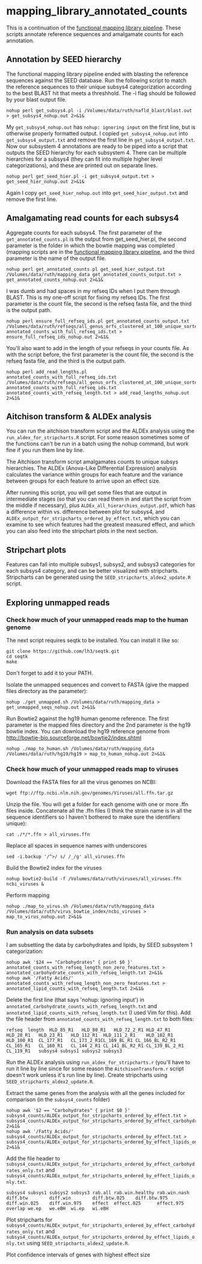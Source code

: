 # mapping_library_annotated_counts

This is a continuation of the [functional mapping library pipeline](https://github.com/ruthgrace/make_functional_mapping_library). These scripts annotate reference sequences and amalgamate counts for each annotation.

## Annotation by SEED hierarchy

The functional mapping library pipeline ended with blasting the reference sequences against the SEED database. Run the following script to match the reference sequences to their unique subsys4 categorization according to the best BLAST hit that meets a threshhold. The -i flag should be followed by your blast output file.

```
nohup perl get_subsys4.pl -i /Volumes/data/ruth/nafld_blast/blast.out > get_subsys4_nohup.out 2>&1&
```

My `get_subsys4_nohup.out` has `nohup: ignoring input` on the first line, but is otherwise properly formatted output. I copied `get_subsys4_nohup.out` into `get_subsys4_output.txt` and remove the first line in `get_subsys4_output.txt`. Now our subsystem 4 annotations are ready to be piped into a script that outputs the SEED hierarchy for each subsystem 4. There can be multiple hierarchies for a subsys4 (they can fit into multiple higher level categorizations), and these are printed out on separate lines.

```
nohup perl get_seed_hier.pl -i get_subsys4_output.txt > get_seed_hier_nohup.out 2>&1&
```

Again I copy `get_seed_hier_nohup.out` into `get_seed_hier_output.txt` and remove the first line.

## Amalgamating read counts for each subsys4

Aggregate counts for each subsys4. The first parameter of the `get_annotated_counts.pl` is the output from get_seed_hier.pl, the second parameter is the folder in which the bowtie mapping was completed (mapping scripts are in the [functional mapping library pipeline](https://github.com/ruthgrace/make_functional_mapping_library), and the third parameter is the name of the output file.

```
nohup perl get_annotated_counts.pl get_seed_hier_output.txt /Volumes/data/ruth/mapping_data get_annotated_counts_output.txt > get_annotated_counts_nohup.out 2>&1&
```

I was dumb and had spaces in my refseq IDs when I put them through BLAST. This is my one-off script for fixing my refseq IDs. The first parameter is the count file, the second is the refseq fasta file, and the third is the output path.

```
nohup perl ensure_full_refseq_ids.pl get_annotated_counts_output.txt /Volumes/data/ruth/refseqs/all_genus_orfs_clustered_at_100_unique_sorted.fa annotated_counts_with_full_refseq_ids.txt > ensure_full_refseq_ids_nohup.out 2>&1&
```

You'll also want to add in the length of your refseqs in your counts file. As with the script before, the first parameter is the count file, the second is the refseq fasta file, and the third is the output path.

```
nohup perl add_read_lengths.pl annotated_counts_with_full_refseq_ids.txt /Volumes/data/ruth/refseqs/all_genus_orfs_clustered_at_100_unique_sorted.fa annotated_counts_with_full_refseq_ids.txt annotated_counts_with_refseq_length.txt > add_read_lengths_nohup.out 2>&1&
```

## Aitchison transform & ALDEx analysis

You can run the aitchison transform script and the ALDEx analysis using the `run_aldex_for_stripcharts.R` script. For some reason sometimes some of the functions can't be run in a batch using the nohup command, but work fine if you run them line by line.

The Aitchison transform script amalgamates counts to unique subsys hierarchies. The ALDEx (Anova-Like Differential Expression) analysis calculates the variance within groups for each feature and the variance between groups for each feature to arrive upon an effect size.

After running this script, you will get some files that are output in intermediate stages (so that you can read them in and start the script from the middle if necessary), plus `ALDEx_all_hierarchies_output.pdf`, which has a difference within vs. difference between plot for subsys4, and `ALDEx_output_for_stripcharts_ordered_by_effect.txt`, which you can examine to see which features had the greatest measured effect, and which you can also feed into the stripchart plots in the next section.

## Stripchart plots 

Features can fall into multiple subsys1, subsys2, and subsys3 categories for each subsys4 category, and can be better visualized with stripcharts. Stripcharts can be generated using the `SEED_stripcharts_aldex2_update.R` script.

## Exploring unmapped reads

### Check how much of your unmapped reads map to the human genome

The next script requires seqtk to be installed. You can install it like so:

```
git clone https://github.com/lh3/seqtk.git
cd seqtk
make
```

Don't forget to add it to your PATH.

Isolate the unmapped sequences and convert to FASTA (give the mapped files directory as the parameter):

```
nohup ./get_unmapped.sh /Volumes/data/ruth/mapping_data > get_unmapped_seqs_nohup.out 2>&1&
```

Run Bowtie2 against the hg19 human genome reference. The first parameter is the mapped files directory and the 2nd parameter is the hg19 bowtie index. You can download the hg19 reference genome from http://bowtie-bio.sourceforge.net/bowtie2/index.shtml

```
nohup ./map_to_human.sh /Volumes/data/ruth/mapping_data /Volumes/data/ruth/hg19/hg19 > map_to_human_nohup.out 2>&1&
```

### Check how much of your unmapped reads map to viruses

Download the FASTA files for all the virus genomes on NCBI:

```
wget ftp://ftp.ncbi.nlm.nih.gov/genomes/Viruses/all.ffn.tar.gz
```

Unzip the file. You will get a folder for each genome with one or more .ffn files inside. Concatenate all the .ffn files (I think the strain name is in all the sequence identifiers so I haven't bothered to make sure the identifiers unique):

```
cat ./*/*.ffn > all_viruses.ffn
```

Replace all spaces in sequence names with underscores

```
sed -i.backup '/^>/ s/ /_/g' all_viruses.ffn
```

Build the Bowtie2 index for the viruses

```
nohup bowtie2-build -f /Volumes/data/ruth/viruses/all_viruses.ffn ncbi_viruses &
```

Perform mapping

```
nohup ./map_to_virus.sh /Volumes/data/ruth/mapping_data /Volumes/data/ruth/virus_bowtie_index/ncbi_viruses > map_to_virus_nohup.out 2>&1&

```

### Run analysis on data subsets

I am subsetting the data by carbohydrates and lipids, by SEED subsystem 1 categorization:

```
nohup awk '$24 == "Carbohydrates" { print $0 }' annotated_counts_with_refseq_length_non_zero_features.txt > annotated_carbohydrate_counts_with_refseq_length.txt 2>&1&
nohup awk '/Fatty Acids/' annotated_counts_with_refseq_length_non_zero_features.txt > annotated_lipid_counts_with_refseq_length.txt 2>&1&
```

Delete the first line (that says 'nohup: ignoring input') in `annotated_carbohydrate_counts_with_refseq_length.txt` and `annotated_lipid_counts_with_refseq_length.txt` (I used Vim for this). Add the file header from `annotated_counts_with_refseq_length.txt` to both files:

```
refseq	length	HLD_85_R1	HLD_80_R1	HLD_72_2_R1	HLD_47_R1	HLD_28_R1	HLD_23_R1	HLD_112_R1	HLD_111_2_R1	HLD_102_R1	HLD_100_R1	CL_177_R1	CL_173_2_R1CL_169_BL_R1	CL_166_BL_R2_R1	CL_165_R1	CL_160_R1	CL_144_2_R1	CL_141_BL_R2_R1	CL_139_BL_2_R1	CL_119_R1	subsys4	subsys1	subsys2	subsys3
```

Run the ALDEx analysis using `run_aldex_for_stripcharts.r` (you'll have to run it line by line since for some reason the `AitchisonTransform.r` script doesn't work unless it's run line by line). Create stripcharts using `SEED_stripcharts_aldex2_update.R`.

Extract the same genes from the analysis with all the genes included for comparison (in the `subsys4_counts` folder)

```
nohup awk '$2 == "Carbohydrates" { print $0 }' subsys4_counts/ALDEx_output_for_stripcharts_ordered_by_effect.txt > subsys4_counts/ALDEx_output_for_stripcharts_ordered_by_effect_carbohydrates_only.txt 2>&1&
nohup awk '/Fatty Acids/' subsys4_counts/ALDEx_output_for_stripcharts_ordered_by_effect.txt > subsys4_counts/ALDEx_output_for_stripcharts_ordered_by_effect_lipids_only.txt 2>&1&
```

Add the file header to `subsys4_counts/ALDEx_output_for_stripcharts_ordered_by_effect_carbohydrates_only.txt` and `subsys4_counts/ALDEx_output_for_stripcharts_ordered_by_effect_lipids_only.txt`.

```
subsys4 subsys1 subsys2 subsys3 rab.all rab.win.healthy rab.win.nash    diff.btw        diff.win        diff.btw.025    diff.btw.975    diff.win.025    diff.win.975    effect  effect.025      effect.975      overlap we.ep   we.eBH  wi.ep   wi.eBH
```

Plot stripcharts for `subsys4_counts/ALDEx_output_for_stripcharts_ordered_by_effect_carbohydrates_only.txt` and `subsys4_counts/ALDEx_output_for_stripcharts_ordered_by_effect_lipids_only.txt` using `SEED_stripcharts_aldex2_update.R`.

Plot confidence intervals of genes with highest effect size




